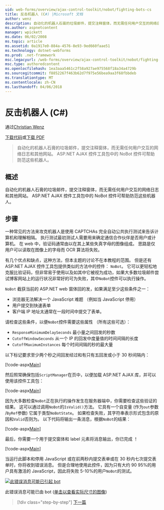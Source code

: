```yaml
---
uid: web-forms/overview/ajax-control-toolkit/nobot/fighting-bots-cs
title: 反击机器人 (C#) |Microsoft 文档
author: wenz
description: 自动化的机器人石膏的垃圾邮件，提交注释窗体，而无需任何用户交互的网络日志和其他网站。 在 ASP.NET AJAX Con NoBot 控件...
ms.author: aspnetcontent
manager: wpickett
ms.date: 06/02/2008
ms.topic: article
ms.assetid: 0a1917e0-884a-4576-8e93-9ed660faae51
ms.technology: dotnet-webforms
ms.prod: .net-framework
msc.legacyurl: /web-forms/overview/ajax-control-toolkit/nobot/fighting-bots-cs
msc.type: authoredcontent
ms.openlocfilehash: 1ea3aaa5461c2f58a927ae975568f18a34a4729b
ms.sourcegitcommit: f8852267f463b62d7f975e56bea9aa3f68fbbdeb
ms.translationtype: MT
ms.contentlocale: zh-CN
ms.lasthandoff: 04/06/2018
---
```

<a name="fighting-bots-c"></a>反击机器人 (C#)
====================
通过[Christian Wenz](https://github.com/wenz)

[下载代码](http://download.microsoft.com/download/9/3/f/93f8daea-bebd-4821-833b-95205389c7d0/NoBot0.cs.zip)或[下载 PDF](http://download.microsoft.com/download/b/6/a/b6ae89ee-df69-4c87-9bfb-ad1eb2b23373/nobot0CS.pdf)

> 自动化的机器人石膏的垃圾邮件，提交注释窗体，而无需任何用户交互的网络日志和其他网站。 ASP.NET AJAX 控件工具包中的 NoBot 控件可帮助防范这些机器人。


## <a name="overview"></a>概述

自动化的机器人石膏的垃圾邮件，提交注释窗体，而无需任何用户交互的网络日志和其他网站。 ASP.NET AJAX 控件工具包中的 NoBot 控件可帮助防范这些机器人。

## <a name="steps"></a>步骤

一种常见的方法来攻克机器人是使用 CAPTCHAs 完全自动公共执行测试来告诉计算机和理解相隔。 执行测试最初测试人需要用来确定通信合作伙伴是否用户或计算机。 在 web 中，验证码通常由以在其上某些失真字母的图像组成。 思路是仅用户可以读取在图像上的字母而 OCR 算法将失败。

有几个优点和缺点，这种方法，但本主题的讨论不在本教程的范围。 但是还有 ASP.NET AJAX 控件工具包提供类似的方法中的控件： `NoBot`。 它可以更轻松地克服比验证码，但非常易于使用以及如其中它被视为成功，如果大多数垃圾邮件尝试博客网站上的运行状况非常好的可为失败，其中`NoBot`控件可以执行操作。

`NoBot` 截获当前的 ASP.NET web 窗体回的发，如果满足至少这些条件之一：

- 浏览器无法解决一个 JavaScript 难题 （例如当 JavaScript 停用）
- 用户提交到快速表单
- 客户端 IP 地址太通常在一段时间中提交了表单。

请检查这些条件，以便`NoBot`控件需要这些属性 （所有这些可选）：

- `ResponseMinimumDelaySeconds` 最小量之间回发的秒数
- `CutoffWindowSeconds` 从一个 IP 的回发中度量值的时间间隔的长度
- `CutoffMaximumInstances` 每个时间间隔的秒的最大量

以下标记要求至少两个秒之间回发经过和有只有五回发或小于 30 秒间隔内：

[!code-aspx[Main](fighting-bots-cs/samples/sample1.aspx)]

然后照常确保包括`ScriptManager`在页中，以便加载 ASP.NET AJAX 库，并可以使用该控件工具包：

[!code-aspx[Main](fighting-bots-cs/samples/sample2.aspx)]

因为大多数检查`NoBot`正在执行的操作发生在服务器端中，你需要检查这些验证的结果。 这可以通过调用`NoBot`的`IsValid()`方法。 它具有一个自变量 (作为`out`参数 /`ByRef`参数) 它属于类型`NoBotState`。 如果检查失败，其字符串表示形式包含的原因和`Valid`否则为。 以下代码将输出一条消息，根据`NoBot`的结果：

[!code-aspx[Main](fighting-bots-cs/samples/sample3.aspx)]

最后，你需要一个用于提交窗体和 label 元素将消息输出，你已完成 ！

[!code-aspx[Main](fighting-bots-cs/samples/sample4.aspx)]

当运行此脚本和停用 JavaScript 或在前两秒内提交表单或在 30 秒内七次提交表单时，你将收到错误消息。 但是合理地使用此控件，因为只有大约 90 95%的用户具有激活的 JavaScript，因此将失败 5-10%的用户`NoBot`的测试。


[![此错误消息可能已引起 bot](fighting-bots-cs/_static/image2.png)](fighting-bots-cs/_static/image1.png)

此错误消息可能已由 bot ([单击以查看实际尺寸的图像](fighting-bots-cs/_static/image3.png))

> [!div class="step-by-step"]
> [下一篇](fighting-bots-vb.md)

